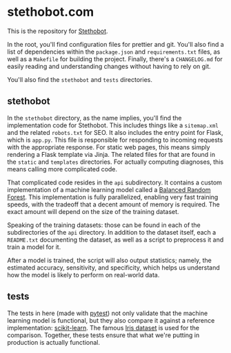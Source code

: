 # stethobot.com

This is the repository for [Stethobot](https://stethobot.com/).

In the root, you'll find configuration files for prettier and git. You'll also find a list of dependencies within the
`package.json` and `requirements.txt` files, as well as a `Makefile` for building the project. Finally, there's a
`CHANGELOG.md` for easily reading and understanding changes without having to rely on git.

You'll also find the `stethobot` and `tests` directories.

## stethobot

In the `stethobot` directory, as the name implies, you'll find the implementation code for Stethobot. This includes
things like a `sitemap.xml` and the related `robots.txt` for SEO. It also includes the entry point for Flask, which is
`app.py`. This file is responsible for responding to incoming requests with the appropriate response. For static web
pages, this means simply rendering a Flask template via Jinja. The related files for that are found in the `static` and
`templates` directories. For actually computing diagnoses, this means calling more complicated code.

That complicated code resides in the `api` subdirectory. It contains a custom implementation of a machine learning model
called a [Balanced Random Forest](https://statistics.berkeley.edu/sites/default/files/tech-reports/666.pdf). This
implementation is fully parallelized, enabling very fast training speeds, with the tradeoff that a decent amount of
memory is required. The exact amount will depend on the size of the training dataset.

Speaking of the training datasets: those can be found in each of the subdirectories of the `api` directory. In addition
to the dataset itself, each a `README.txt` documenting the dataset, as well as a script to preprocess it and train a
model for it.

After a model is trained, the script will also output statistics; namely, the estimated accuracy, sensitivity, and
specificity, which helps us understand how the model is likely to perform on real-world data.

## tests

The tests in here (made with [pytest](https://docs.pytest.org/en/6.2.x/)) not only validate that the machine learning
model is functional, but they also compare it against a reference implementation:
[scikit-learn](https://scikit-learn.org/). The famous [Iris dataset](https://archive.ics.uci.edu/ml/datasets/iris) is
used for the comparison. Together, these tests ensure that what we're putting in production is actually functional.
